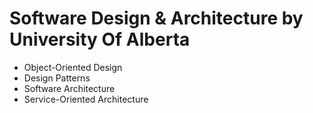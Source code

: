 ﻿# Software Design & Architecture by University Of Alberta

 - Object-Oriented Design
 - Design Patterns
 - Software Architecture
 - Service-Oriented Architecture
